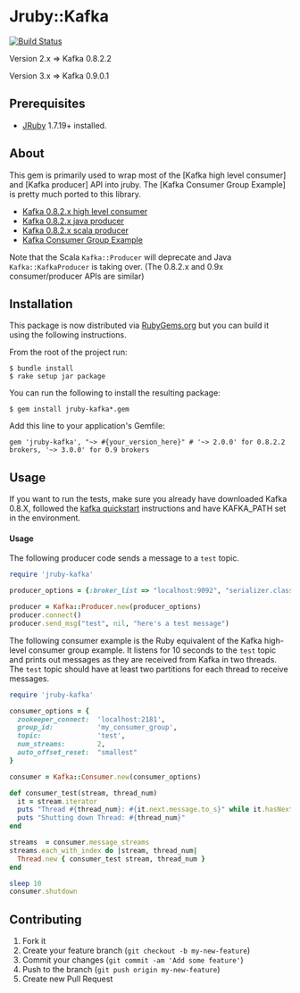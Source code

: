 # Jruby::Kafka

[![Build Status](https://travis-ci.org/joekiller/jruby-kafka.svg?branch=v2_x)](https://travis-ci.org/joekiller/jruby-kafka)

Version 2.x => Kafka 0.8.2.2

Version 3.x => Kafka 0.9.0.1

## Prerequisites

* [JRuby] 1.7.19+ installed.

[Apache Kafka]: http://kafka.apache.org/
[JRuby]: http://jruby.org/

## About

This gem is primarily used to wrap most of the [Kafka high level consumer] and [Kafka producer] API into
jruby.
The [Kafka Consumer Group Example] is pretty much ported to this library.

  - [Kafka 0.8.2.x high level consumer](http://kafka.apache.org/082/documentation.html#highlevelconsumerapi)
  - [Kafka 0.8.2.x java producer](http://kafka.apache.org/082/javadoc/index.html?org/apache/kafka/clients/producer/KafkaProducer.html)
  - [Kafka 0.8.2.x scala producer](http://kafka.apache.org/082/documentation.html#producerapi)
  - [Kafka Consumer Group Example](https://cwiki.apache.org/confluence/display/KAFKA/Consumer+Group+Example)
  
Note that the Scala `Kafka::Producer` will deprecate and Java `Kafka::KafkaProducer` is taking over.
(The 0.8.2.x and 0.9x consumer/producer APIs are similar)

## Installation

This package is now distributed via [RubyGems.org](http://rubygems.org) but you can build it using the following instructions.

From the root of the project run:

    $ bundle install
    $ rake setup jar package

You can run the following to install the resulting package:

    $ gem install jruby-kafka*.gem

Add this line to your application's Gemfile:

    gem 'jruby-kafka', "~> #{your_version_here}" # '~> 2.0.0' for 0.8.2.2 brokers, '~> 3.0.0' for 0.9 brokers

## Usage

If you want to run the tests, make sure you already have downloaded Kafka 0.8.X, followed the [kafka quickstart]
instructions and have KAFKA_PATH set in the environment.

[kafka quickstart]: http://kafka.apache.org/documentation.html#quickstart

#### Usage

The following producer code sends a message to a `test` topic.

```ruby
require 'jruby-kafka'

producer_options = {:broker_list => "localhost:9092", "serializer.class" => "kafka.serializer.StringEncoder"}

producer = Kafka::Producer.new(producer_options)
producer.connect()
producer.send_msg("test", nil, "here's a test message")    
```

The following consumer example is the Ruby equivalent of the Kafka high-level consumer group example. It listens for 10 seconds to the `test` topic and prints out messages as they are received from Kafka in two threads.  The `test` topic should have at least two partitions for each thread to receive messages.

```ruby
require 'jruby-kafka'

consumer_options = {
  zookeeper_connect:  'localhost:2181',
  group_id:           'my_consumer_group',
  topic:              'test',
  num_streams:        2,
  auto_offset_reset:  "smallest"
}

consumer = Kafka::Consumer.new(consumer_options)

def consumer_test(stream, thread_num)
  it = stream.iterator
  puts "Thread #{thread_num}: #{it.next.message.to_s}" while it.hasNext 
  puts "Shutting down Thread: #{thread_num}"
end

streams  = consumer.message_streams
streams.each_with_index do |stream, thread_num|
  Thread.new { consumer_test stream, thread_num }
end

sleep 10
consumer.shutdown
```

## Contributing

1. Fork it
2. Create your feature branch (`git checkout -b my-new-feature`)
3. Commit your changes (`git commit -am 'Add some feature'`)
4. Push to the branch (`git push origin my-new-feature`)
5. Create new Pull Request
